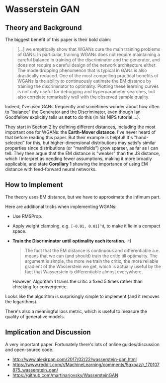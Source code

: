 # Wasserstein GAN

## Theory and Background

The biggest benefit of this paper is their bold claim:

> [...] we empirically show that WGANs cure the main training problems of GANs.
> In particular, training WGANs does not require maintaining a careful balance
> in training of the discriminator and the generator, and does not require a
> careful design of the network architecture either. The mode dropping
> phenomenon that is typical in GANs is also drastically reduced. One of the
> most compelling practical benefits of WGANs is the ability to continuously
> estimate the EM distance by training the discriminator to optimality.
> Plotting these learning curves is not only useful for debugging and
> hyperparameter searches, but also correlate remarkably well with the observed
> sample quality.

Indeed, I've used GANs frequently and sometimes wonder about how often to
"balance" the Generator and the Discriminator, even though Ian Goodfellow
explicitly tells us **not** to do this (in his NIPS tutorial ...).

They start in Section 2 by defining different distances, including the most
important one for WGANs: the **Earth-Mover distance**. I've never heard of that
before reading this paper. But their example is helpful! It's "hand-selected"
for this, but higher-dimensional distributions may satisfy similar properties
since distributions (or "manifolds") grow sparser, as far as I can tell. They
then argue that the EM distance is "weaker" than the JS distance, which I
interpret as needing fewer assumptions, making it more broadly applicable, and
state **Corollary 1** showing the importance of using EM distance with
feed-forward neural networks.


## How to Implement

The theory uses EM distance, but we have to approximate the infimum part. 

Here are additional tricks when implementing WGANs:

- Use RMSProp.

- Apply weight clamping, e.g. `[-0.01, 0.01]^d`, to make it lie in a compact
  space.

- **Train the Discriminator until optimality each iteration**. :-)

  > The fact that the EM distance is continuous and differentiable a.e. means
  > that we can (and should) train the critic till optimality. The argument is
  > simple, the more we train the critic, the more reliable gradient of the
  > Wasserstein we get, which is actually useful by the fact that Wasserstein is
  > differentiable almost everywhere.

  However, Algorithm 1 trains the critic a fixed 5 times rather than checking
  for convergence.

Looks like the algorithm is surprisingly simple to implement (and it removes the
logarithms).

There's also a meaningful loss metric, which is useful to measure the quality of
generative models.


## Implication and Discussion

A very important paper. Fortunately there's lots of online guides/discussion and
open-source code.

- http://www.alexirpan.com/2017/02/22/wasserstein-gan.html
- https://www.reddit.com/r/MachineLearning/comments/5qxoaz/r_170107875_wasserstein_gan/
- https://github.com/martinarjovsky/WassersteinGAN
